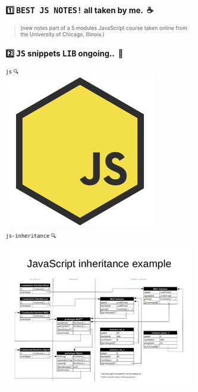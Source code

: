 ## :one: <kbd>BEST JS NOTES!</kbd> all taken by me.   &nbsp;:coffee:  
> (new notes part of a 5 modules JavaScript course taken online from the University of Chicago, Illinois.)

## :two: <kbd>JS</kbd> snippets <kbd>LIB</kbd> ongoing.. &nbsp;:rocket:





  
 <kbd>js</kbd> :mag:
 <br>
 ![js1](images/JSU.png)


<kbd>js-inheritance</kbd> :mag:
<br />
  
 
 ![js1](images/jsinheritance.jpg)
 
 
 
 
 
  


